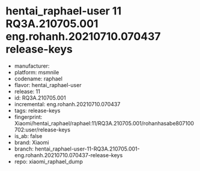 # hentai_raphael-user 11 RQ3A.210705.001 eng.rohanh.20210710.070437 release-keys
- manufacturer: 
- platform: msmnile
- codename: raphael
- flavor: hentai_raphael-user
- release: 11
- id: RQ3A.210705.001
- incremental: eng.rohanh.20210710.070437
- tags: release-keys
- fingerprint: Xiaomi/hentai_raphael/raphael:11/RQ3A.210705.001/rohanhasabe807100702:user/release-keys
- is_ab: false
- brand: Xiaomi
- branch: hentai_raphael-user-11-RQ3A.210705.001-eng.rohanh.20210710.070437-release-keys
- repo: xiaomi_raphael_dump

